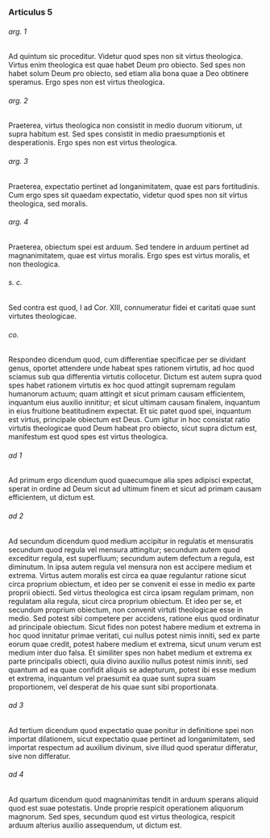 ### Articulus 5

###### arg. 1
Ad quintum sic proceditur. Videtur quod spes non sit virtus theologica. Virtus enim theologica est quae habet Deum pro obiecto. Sed spes non habet solum Deum pro obiecto, sed etiam alia bona quae a Deo obtinere speramus. Ergo spes non est virtus theologica.

###### arg. 2
Praeterea, virtus theologica non consistit in medio duorum vitiorum, ut supra habitum est. Sed spes consistit in medio praesumptionis et desperationis. Ergo spes non est virtus theologica.

###### arg. 3
Praeterea, expectatio pertinet ad longanimitatem, quae est pars fortitudinis. Cum ergo spes sit quaedam expectatio, videtur quod spes non sit virtus theologica, sed moralis.

###### arg. 4
Praeterea, obiectum spei est arduum. Sed tendere in arduum pertinet ad magnanimitatem, quae est virtus moralis. Ergo spes est virtus moralis, et non theologica.

###### s. c.
Sed contra est quod, I ad Cor. XIII, connumeratur fidei et caritati quae sunt virtutes theologicae.

###### co.
Respondeo dicendum quod, cum differentiae specificae per se dividant genus, oportet attendere unde habeat spes rationem virtutis, ad hoc quod sciamus sub qua differentia virtutis collocetur. Dictum est autem supra quod spes habet rationem virtutis ex hoc quod attingit supremam regulam humanorum actuum; quam attingit et sicut primam causam efficientem, inquantum eius auxilio innititur; et sicut ultimam causam finalem, inquantum in eius fruitione beatitudinem expectat. Et sic patet quod spei, inquantum est virtus, principale obiectum est Deus. Cum igitur in hoc consistat ratio virtutis theologicae quod Deum habeat pro obiecto, sicut supra dictum est, manifestum est quod spes est virtus theologica.

###### ad 1
Ad primum ergo dicendum quod quaecumque alia spes adipisci expectat, sperat in ordine ad Deum sicut ad ultimum finem et sicut ad primam causam efficientem, ut dictum est.

###### ad 2
Ad secundum dicendum quod medium accipitur in regulatis et mensuratis secundum quod regula vel mensura attingitur; secundum autem quod exceditur regula, est superfluum; secundum autem defectum a regula, est diminutum. In ipsa autem regula vel mensura non est accipere medium et extrema. Virtus autem moralis est circa ea quae regulantur ratione sicut circa proprium obiectum, et ideo per se convenit ei esse in medio ex parte proprii obiecti. Sed virtus theologica est circa ipsam regulam primam, non regulatam alia regula, sicut circa proprium obiectum. Et ideo per se, et secundum proprium obiectum, non convenit virtuti theologicae esse in medio. Sed potest sibi competere per accidens, ratione eius quod ordinatur ad principale obiectum. Sicut fides non potest habere medium et extrema in hoc quod innitatur primae veritati, cui nullus potest nimis inniti, sed ex parte eorum quae credit, potest habere medium et extrema, sicut unum verum est medium inter duo falsa. Et similiter spes non habet medium et extrema ex parte principalis obiecti, quia divino auxilio nullus potest nimis inniti, sed quantum ad ea quae confidit aliquis se adepturum, potest ibi esse medium et extrema, inquantum vel praesumit ea quae sunt supra suam proportionem, vel desperat de his quae sunt sibi proportionata.

###### ad 3
Ad tertium dicendum quod expectatio quae ponitur in definitione spei non importat dilationem, sicut expectatio quae pertinet ad longanimitatem, sed importat respectum ad auxilium divinum, sive illud quod speratur differatur, sive non differatur.

###### ad 4
Ad quartum dicendum quod magnanimitas tendit in arduum sperans aliquid quod est suae potestatis. Unde proprie respicit operationem aliquorum magnorum. Sed spes, secundum quod est virtus theologica, respicit arduum alterius auxilio assequendum, ut dictum est.

